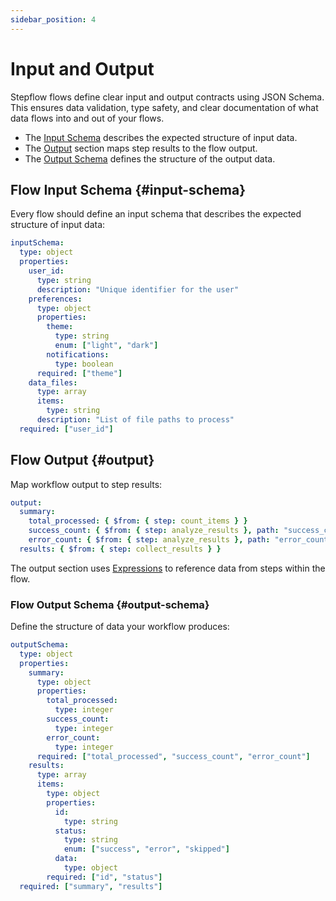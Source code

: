 ```yaml
---
sidebar_position: 4
---
```


# Input and Output

Stepflow flows define clear input and output contracts using JSON Schema.
This ensures data validation, type safety, and clear documentation of what data flows into and out of your flows.

* The [Input Schema](#input-schema) describes the expected structure of input data.
* The [Output](#output) section maps step results to the flow output.
* The [Output Schema](#output-schema) defines the structure of the output data.

## Flow Input Schema {#input-schema}

Every flow should define an input schema that describes the expected structure of input data:

```yaml
inputSchema:
  type: object
  properties:
    user_id:
      type: string
      description: "Unique identifier for the user"
    preferences:
      type: object
      properties:
        theme:
          type: string
          enum: ["light", "dark"]
        notifications:
          type: boolean
      required: ["theme"]
    data_files:
      type: array
      items:
        type: string
      description: "List of file paths to process"
  required: ["user_id"]
```

## Flow Output {#output}

Map workflow output to step results:

```yaml
output:
  summary:
    total_processed: { $from: { step: count_items } }
    success_count: { $from: { step: analyze_results }, path: "success_count" }
    error_count: { $from: { step: analyze_results }, path: "error_count" }
  results: { $from: { step: collect_results } }
```

The output section uses [Expressions](./expressions.md) to reference data from steps within the flow.

### Flow Output Schema {#output-schema}

Define the structure of data your workflow produces:

```yaml
outputSchema:
  type: object
  properties:
    summary:
      type: object
      properties:
        total_processed:
          type: integer
        success_count:
          type: integer
        error_count:
          type: integer
      required: ["total_processed", "success_count", "error_count"]
    results:
      type: array
      items:
        type: object
        properties:
          id:
            type: string
          status:
            type: string
            enum: ["success", "error", "skipped"]
          data:
            type: object
        required: ["id", "status"]
  required: ["summary", "results"]
```